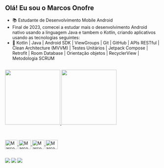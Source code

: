 ## Olá! Eu sou o Marcos Onofre

- 📚 Estudante de Desenvolvimento Mobile Android
- Final de 2023, comecei a estudar mais o desenvolvimento Android nativo usando a linguagem Java e tambem o Kotlin, criando aplicativos usando as tecnologias seguintes:
- 🎯 Kotlin | Java | Android SDK | ViewGroups | Git | GitHub | APIs RESTful | Clean Architecture (MVVM) | Testes Unitários | Jetpack Compose | Retrofit | Room Database | Orientação objetos | RecyclerView | Metodologia SCRUM

##

<div>
  <a href="https://github.com/marcosonofre1">
    <img height="180em" src="https://github-readme-stats.vercel.app/api?username=marcosonofre1&show=reviews&show_icons=true&theme=tokyonight&incluide_all_commits==true&count_private=true"/>
    <img height="180em" src="https://github-readme-stats.vercel.app/api/top-langs/?username=marcosonofre1&layout=compact&langs_count=16&theme=tokyonight"/>
   </div>

##

<div style="display: inline_block"><br>
  <img align="center" alt="Marcos-android" height="30" width="40" src="https://cdn.jsdelivr.net/gh/devicons/devicon/icons/android/android-original-wordmark.svg" />
  <img align="center" alt="Marcos-androidstd" height="30" width="40" src="https://cdn.jsdelivr.net/gh/devicons/devicon/icons/androidstudio/androidstudio-original.svg" />
  <img align="center" alt="Marcos-kotlin" height="30" width="40" src="https://cdn.jsdelivr.net/gh/devicons/devicon/icons/kotlin/kotlin-original.svg" />
  <img align="center" alt="Marcos-android" height="30" width="40" src="https://cdn.jsdelivr.net/gh/devicons/devicon/icons/java/java-original.svg" />
  
  
</div>

##

<div>
  
  <a href="https://www.linkedin.com/in/marcos-onofre-3263b6240/" target="_blank"><img src="https://img.shields.io/badge/-LinkedIn-%230077B5?style=for-the-badge&logo=linkedin&logoColor=white" target="_blank"></a>
  <a href="https://www.instagram.com/marcos.onofre1/?hl=pt" target="_blank"><img src="https://img.shields.io/badge/-Instagram-%23E4405F?style=for-the-badge&logo=instagram&logoColor=white" target="_blank"></a>
  <a href = "mailto:dev.marcosonofre@gmail.com"><img src="https://img.shields.io/badge/-Gmail-%23333?style=for-the-badge&logo=gmail&logoColor=white" target="_blank"></a>
   
</div>

